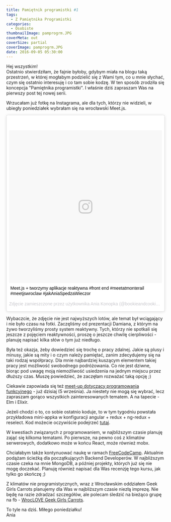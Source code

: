 ```yaml
---
title: Pamiętnik programistki #1
tags:
  - Z Pamiętnika Programistki
categories:
  - Osobiste
thumbnailImage: pamprogrm.JPG
coverMeta: out
coverSize: partial
coverImage: pamprogrm.JPG
date: 2016-09-05 05:30:00
---
```


Hej wszystkim!  
Ostatnio stwierdziłam, że fajnie byłoby, gdybym miała na blogu taką przestrzeń, w której mogłabym podzielić się z Wami tym, co u mnie słychać, czym się ostatnio interesuję i co tam sobie kodzę. W ten sposób zrodziła się koncepcja "Pamiętnika programistki". I właśnie dziś zapraszam Was na pierwszy post tej nowej serii.  
<!-- more -->

Wrzucałam już fotkę na Instagrama, ale dla tych, którzy nie widzieli, w ubiegły poniedziałek wybrałam się na wrocławski Meet.js.  

<blockquote class="instagram-media" data-instgrm-captioned data-instgrm-version="7" style=" background:#FFF; border:0; border-radius:3px; box-shadow:0 0 1px 0 rgba(0,0,0,0.5),0 1px 10px 0 rgba(0,0,0,0.15); margin: 1px; max-width:658px; padding:0; width:99.375%; width:-webkit-calc(100% - 2px); width:calc(100% - 2px);"><div style="padding:8px;"> <div style=" background:#F8F8F8; line-height:0; margin-top:40px; padding:50.0% 0; text-align:center; width:100%;"> <div style=" background:url(data:image/png;base64,iVBORw0KGgoAAAANSUhEUgAAACwAAAAsCAMAAAApWqozAAAABGdBTUEAALGPC/xhBQAAAAFzUkdCAK7OHOkAAAAMUExURczMzPf399fX1+bm5mzY9AMAAADiSURBVDjLvZXbEsMgCES5/P8/t9FuRVCRmU73JWlzosgSIIZURCjo/ad+EQJJB4Hv8BFt+IDpQoCx1wjOSBFhh2XssxEIYn3ulI/6MNReE07UIWJEv8UEOWDS88LY97kqyTliJKKtuYBbruAyVh5wOHiXmpi5we58Ek028czwyuQdLKPG1Bkb4NnM+VeAnfHqn1k4+GPT6uGQcvu2h2OVuIf/gWUFyy8OWEpdyZSa3aVCqpVoVvzZZ2VTnn2wU8qzVjDDetO90GSy9mVLqtgYSy231MxrY6I2gGqjrTY0L8fxCxfCBbhWrsYYAAAAAElFTkSuQmCC); display:block; height:44px; margin:0 auto -44px; position:relative; top:-22px; width:44px;"></div></div> <p style=" margin:8px 0 0 0; padding:0 4px;"> <a href="https://www.instagram.com/p/BJs7Vqoga64/" style=" color:#000; font-family:Arial,sans-serif; font-size:14px; font-style:normal; font-weight:normal; line-height:17px; text-decoration:none; word-wrap:break-word;" target="_blank">Meet.js + tworzymy aplikacje reaktywna #front end #meetatmonterail #meetjswroclaw #jakAniaSpedzaWieczor</a></p> <p style=" color:#c9c8cd; font-family:Arial,sans-serif; font-size:14px; line-height:17px; margin-bottom:0; margin-top:8px; overflow:hidden; padding:8px 0 7px; text-align:center; text-overflow:ellipsis; white-space:nowrap;">Zdjęcie zamieszczone przez użytkownika Ania Konopka (@bookieandcookie) <time style=" font-family:Arial,sans-serif; font-size:14px; line-height:17px;" datetime="2016-08-29T18:03:53+00:00">29 Sie, 2016 o 11:03 PDT</time></p></div></blockquote>
<script async defer src="//platform.instagram.com/en_US/embeds.js"></script>

Wybaczcie, że zdjęcie nie jest najwyższych lotów, ale temat był wciągający i nie było czasu na fotki. Zaczęliśmy od prezentacji Damiana, z którym na żywo tworzyliśmy prosty system reaktywny. Tych, którzy nie spotkali się jeszcze z pojęciem reaktywności, proszę o jeszcze chwilę cierpliwości - planuję napisać kilka słów o tym już niedługo.  

Była też okazja, żeby dowiedzieć się trochę o pracy zdalnej. Jakie są plusy i minusy, jakie są mity i o czym należy pamiętać, zanim zdecydujemy się na taki rodzaj współpracy. Dla mnie najbardziej kuszącym elementem takiej pracy jest możliwość swobodnego podróżowania. Co nie jest dziwne, biorąc pod uwagę moją niemożliwość usiedzenia na jednym miejscu przez dłuższy czas. Muszę powiedzieć, że zaczęłam rozważać taką opcję ;)  

Ciekawie zapowiada się też [meet-up dotyczący programowania funkcyjnego](https://www.meetup.com/Functional-Programming-Wroclaw/events/233267498/) - już dzisiaj (5 września). Ja niestety nie mogą się wybrać, lecz zapraszam gorąco wszystkich zainteresowanych tematem. A na tapecie - Elm i Elixir.  

Jeżeli chodzi o to, co sobie ostatnio koduje, to w tym tygodniu powstała przykładowa mini-appka w konfiguracji angular + redux + ng-redux + reselect. Kod możecie oczywiście podejrzeć [tutaj](https://github.com/kernelgonnapanic/angular-redux-example).  

W kwestiach związanych z programowaniem, w najbliższym czasie planuję zająć się kilkoma tematami. Po pierwsze, na pewno coś z klimatów serwerowych, dodatkowo może w końcu React, może również mobx.  

Chciałabym także kontynuować naukę w ramach [FreeCodeCamp](https://www.freecodecamp.com/). Aktualnie podążam ścieżką dla początkujących Backend Developerów. W najbliższym czasie czeka na mnie MongoDB, a później projekty, których już się nie mogę doczekać. Planuję również napisać dla Was recenzję tego kursu, jak tylko go skończę ;)  

Z klimatów nie programistycznych, wraz z Wrocławskim oddziałem Geek Girls Carrots planujemy dla Was w najbliższym czasie niezłą imprezę. Nie będę na razie zdradzać szczegółów, ale polecam śledzić na bieżąco grupę na fb - [WrocLOVE Geek Girls Carrots](https://www.facebook.com/groups/wroclovegeekgirlscarrots/?fref=ts).  

To tyle na dziś. Miłego poniedziałku!  
Ania
